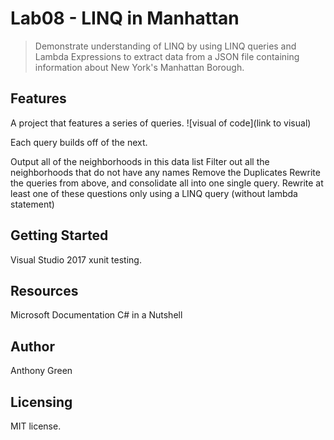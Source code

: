 # Lab08 - LINQ in Manhattan
> Demonstrate understanding of LINQ by using LINQ queries and Lambda Expressions to extract data from a JSON file containing information about New York's Manhattan Borough. 

## Features
A project that features a series of queries. 
![visual of code](link to visual)

Each query builds off of the next.

Output all of the neighborhoods in this data list
Filter out all the neighborhoods that do not have any names
Remove the Duplicates
Rewrite the queries from above, and consolidate all into one single query.
Rewrite at least one of these questions only using a LINQ query (without lambda statement)

## Getting Started
Visual Studio 2017
xunit testing. 

## Resources
Microsoft Documentation 
C# in a Nutshell

## Author
Anthony Green

## Licensing
MIT license.